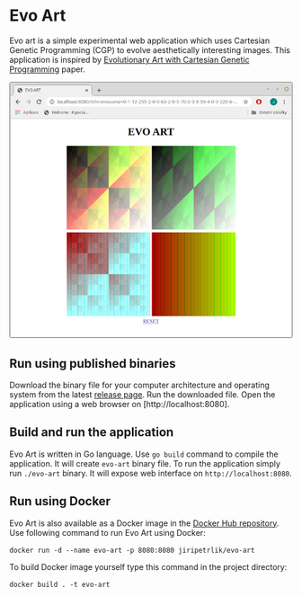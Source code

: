 # Evo Art

Evo art is a simple experimental web application
which uses Cartesian Genetic Programming (CGP)
to evolve aesthetically interesting images.
This application is inspired by
[Evolutionary Art with Cartesian Genetic Programming](https://www.researchgate.net/profile/Julian_Miller/publication/230855629_Evolutionary_Art_with_Cartesian_Genetic_Programming/links/0046352c2d562bba54000000.pdf)
paper.

![screenshot](docs/screenshot.png)

## Run using published binaries

Download the binary file for your computer architecture and operating system from
the latest [release page](https://github.com/jiripetrlik/evo-art/releases).
Run the downloaded file. Open the application using a web browser on [http://localhost:8080].

## Build and run the application

Evo Art is written in Go language.
Use `go build` command to compile the application.
It will create `evo-art` binary file. To run the
application simply run `./evo-art` binary. It
will expose web interface on `http://localhost:8080`.

## Run using Docker

Evo Art is also available as a Docker image in the
[Docker Hub repository](https://hub.docker.com/r/jiripetrlik/evo-art).
Use following command to run Evo Art using Docker:
```
docker run -d --name evo-art -p 8080:8080 jiripetrlik/evo-art
```

To build Docker image yourself type this command in the
project directory:

```
docker build . -t evo-art
```

